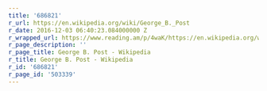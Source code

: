 ```yaml
---
title: '686821'
r_url: https://en.wikipedia.org/wiki/George_B._Post
r_date: 2016-12-03 06:40:23.084000000 Z
r_wrapped_url: https://www.reading.am/p/4waK/https://en.wikipedia.org/wiki/George_B._Post
r_page_description: ''
r_page_title: George B. Post - Wikipedia
r_title: George B. Post - Wikipedia
r_id: '686821'
r_page_id: '503339'
---
```


